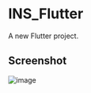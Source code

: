 # INS_Flutter

A new Flutter project.

## Screenshot

![image](https://github.com/ly05010419/INS_Flutter/blob/master/show.gif?raw=true)
